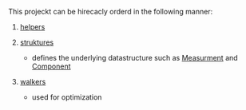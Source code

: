 This projeckt can be hirecacly orderd in the following manner:

1. [helpers](./helpers/README.md)
2. [struktures](./helpers/README.md)
    - defines the underlying datastructure such as [Measurment](./structures/measurement.py) and [Component](./structures/component.py)

2. [walkers](./helpers/README.md)
    - used for optimization
